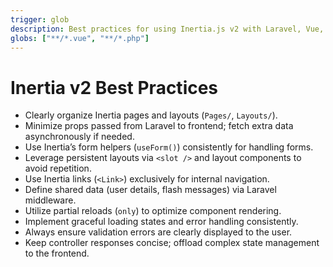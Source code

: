 ```yaml
---
trigger: glob
description: Best practices for using Inertia.js v2 with Laravel, Vue, or React
globs: ["**/*.vue", "**/*.php"]
---
```


# Inertia v2 Best Practices

- Clearly organize Inertia pages and layouts (`Pages/`, `Layouts/`).
- Minimize props passed from Laravel to frontend; fetch extra data asynchronously if needed.
- Use Inertia’s form helpers (`useForm()`) consistently for handling forms.
- Leverage persistent layouts via `<slot />` and layout components to avoid repetition.
- Use Inertia links (`<Link>`) exclusively for internal navigation.
- Define shared data (user details, flash messages) via Laravel middleware.
- Utilize partial reloads (`only`) to optimize component rendering.
- Implement graceful loading states and error handling consistently.
- Always ensure validation errors are clearly displayed to the user.
- Keep controller responses concise; offload complex state management to the frontend.